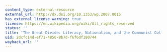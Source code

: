 ```yaml
---
content_type: external-resource
external_url: http://dx.doi.org/10.1353/wp.2007.0015
has_external_license_warning: true
license: https://en.wikipedia.org/wiki/All_rights_reserved
status: ''
title: 'The Great Divide: Literacy, Nationalism, and the Communist Collapse'
uid: 2dcfc14d-ef71-4850-8b7d-f6f6df180744
wayback_url: ''
---
```


